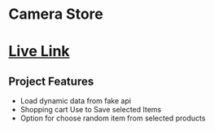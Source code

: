 # Camera Store

# [Live Link](https://camera-store-sadia.netlify.app)

## Project Features

- Load dynamic data from fake api
- Shopping cart Use to Save selected Items
- Option for choose random item from selected products
